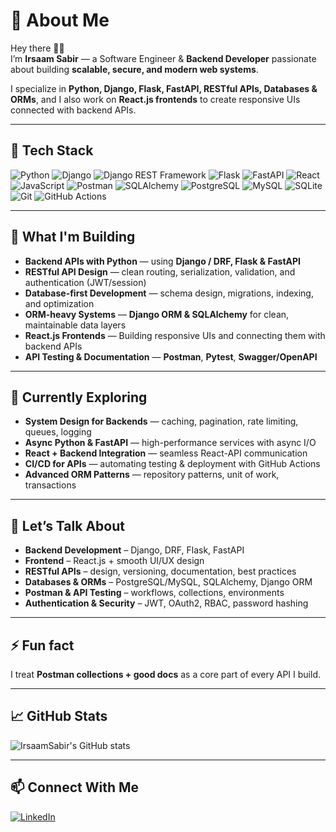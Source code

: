 # 💫 About Me
Hey there 👋🏻  
I’m **Irsaam Sabir** — a Software Engineer & **Backend Developer** passionate about building **scalable, secure, and modern web systems**.

I specialize in **Python, Django, Flask, FastAPI, RESTful APIs, Databases & ORMs**, and I also work on **React.js frontends** to create responsive UIs connected with backend APIs.

---

## 🚀 Tech Stack
![Python](https://img.shields.io/badge/Python-3776AB?style=for-the-badge&logo=python&logoColor=white)
![Django](https://img.shields.io/badge/Django-092E20?style=for-the-badge&logo=django&logoColor=white)
![Django REST Framework](https://img.shields.io/badge/DRF-092E20?style=for-the-badge&logo=django&logoColor=white)
![Flask](https://img.shields.io/badge/Flask-000000?style=for-the-badge&logo=flask&logoColor=white)
![FastAPI](https://img.shields.io/badge/FastAPI-009688?style=for-the-badge&logo=fastapi&logoColor=white)
![React](https://img.shields.io/badge/React-20232A?style=for-the-badge&logo=react&logoColor=61DAFB)
![JavaScript](https://img.shields.io/badge/JavaScript-F7DF1E?style=for-the-badge&logo=javascript&logoColor=black)
![Postman](https://img.shields.io/badge/Postman-FF6C37?style=for-the-badge&logo=postman&logoColor=white)
![SQLAlchemy](https://img.shields.io/badge/SQLAlchemy-CA0C00?style=for-the-badge&logo=sqlalchemy&logoColor=white)
![PostgreSQL](https://img.shields.io/badge/PostgreSQL-4169E1?style=for-the-badge&logo=postgresql&logoColor=white)
![MySQL](https://img.shields.io/badge/MySQL-4479A1?style=for-the-badge&logo=mysql&logoColor=white)
![SQLite](https://img.shields.io/badge/SQLite-003B57?style=for-the-badge&logo=sqlite&logoColor=white)
![Git](https://img.shields.io/badge/Git-F05032?style=for-the-badge&logo=git&logoColor=white)
![GitHub Actions](https://img.shields.io/badge/GitHub_Actions-2088FF?style=for-the-badge&logo=githubactions&logoColor=white)

---

## 🔭 What I'm Building
- **Backend APIs with Python** — using **Django / DRF, Flask & FastAPI**  
- **RESTful API Design** — clean routing, serialization, validation, and authentication (JWT/session)  
- **Database-first Development** — schema design, migrations, indexing, and optimization  
- **ORM-heavy Systems** — **Django ORM & SQLAlchemy** for clean, maintainable data layers  
- **React.js Frontends** — Building responsive UIs and connecting them with backend APIs  
- **API Testing & Documentation** — **Postman**, **Pytest**, **Swagger/OpenAPI**  

---

## 🌱 Currently Exploring
- **System Design for Backends** — caching, pagination, rate limiting, queues, logging  
- **Async Python & FastAPI** — high-performance services with async I/O  
- **React + Backend Integration** — seamless React-API communication  
- **CI/CD for APIs** — automating testing & deployment with GitHub Actions  
- **Advanced ORM Patterns** — repository patterns, unit of work, transactions  

---

## 💬 Let’s Talk About
- **Backend Development** – Django, DRF, Flask, FastAPI  
- **Frontend** – React.js + smooth UI/UX design  
- **RESTful APIs** – design, versioning, documentation, best practices  
- **Databases & ORMs** – PostgreSQL/MySQL, SQLAlchemy, Django ORM  
- **Postman & API Testing** – workflows, collections, environments  
- **Authentication & Security** – JWT, OAuth2, RBAC, password hashing  

---

## ⚡ Fun fact  
I treat **Postman collections + good docs** as a core part of every API I build.

---

## 📈 GitHub Stats
![IrsaamSabir's GitHub stats](https://github-readme-stats.vercel.app/api?username=IrsaamSabir&show_icons=true&theme=radical)

---

## 📫 Connect With Me
[![LinkedIn](https://img.shields.io/badge/LinkedIn-blue?style=for-the-badge&logo=linkedin&logoColor=white)](https://www.linkedin.com/in/irsaam-sabir-770a91284)

